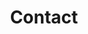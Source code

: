 ---
# Contact widget.
widget: contact
headless: true
active: true
weight: 60
title: Contact
subtitle: ''
email_form: 2
autolink: false

content:
  form:
    provider: formspree
    formspree:
      id: https://formspree.io/f/xbjqreve
---